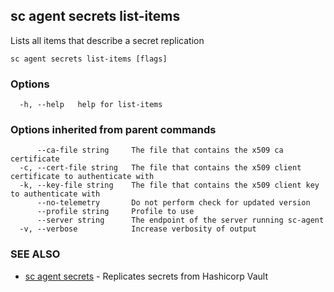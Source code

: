 ## sc agent secrets list-items

Lists all items that describe a secret replication

```
sc agent secrets list-items [flags]
```

### Options

```
  -h, --help   help for list-items
```

### Options inherited from parent commands

```
      --ca-file string     The file that contains the x509 ca certificate
  -c, --cert-file string   The file that contains the x509 client certificate to authenticate with
  -k, --key-file string    The file that contains the x509 client key to authenticate with
      --no-telemetry       Do not perform check for updated version
      --profile string     Profile to use
      --server string      The endpoint of the server running sc-agent
  -v, --verbose            Increase verbosity of output
```

### SEE ALSO

* [sc agent secrets](sc_agent_secrets.md)	 - Replicates secrets from Hashicorp Vault

